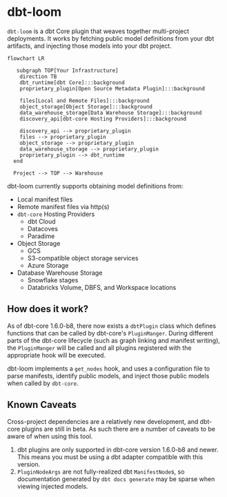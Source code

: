 # dbt-loom

`dbt-loom` is a dbt Core plugin that weaves together multi-project deployments. It works by fetching public model definitions from your dbt artifacts, and injecting those models into your dbt project.

```mermaid
flowchart LR

   subgraph TOP[Your Infrastructure]
    direction TB
    dbt_runtime[dbt Core]:::background
    proprietary_plugin[Open Source Metadata Plugin]:::background

    files[Local and Remote Files]:::background
    object_storage[Object Storage]:::background
    data_warehouse_storage[Data Warehouse Storage]:::background
    discovery_api[dbt-core Hosting Providers]:::background

    discovery_api --> proprietary_plugin
    files --> proprietary_plugin
    object_storage --> proprietary_plugin
    data_warehouse_storage --> proprietary_plugin
    proprietary_plugin --> dbt_runtime
  end

  Project --> TOP --> Warehouse
```

dbt-loom currently supports obtaining model definitions from:

- Local manifest files
- Remote manifest files via http(s)
- `dbt-core` Hosting Providers
  - dbt Cloud
  - Datacoves
  - Paradime
- Object Storage
  - GCS
  - S3-compatible object storage services
  - Azure Storage
- Database Warehouse Storage
  - Snowflake stages
  - Databricks Volume, DBFS, and Workspace locations

## How does it work?

As of dbt-core 1.6.0-b8, there now exists a `dbtPlugin` class which defines functions that can
be called by dbt-core's `PluginManger`. During different parts of the dbt-core lifecycle (such as graph linking and
manifest writing), the `PluginManger` will be called and all plugins registered with the appropriate hook will be executed.

dbt-loom implements a `get_nodes` hook, and uses a configuration file to parse manifests, identify public models, and
inject those public models when called by `dbt-core`.

## Known Caveats

Cross-project dependencies are a relatively new development, and dbt-core plugins
are still in beta. As such there are a number of caveats to be aware of when using
this tool.

1. dbt plugins are only supported in dbt-core version 1.6.0-b8 and newer. This means you must be using a dbt adapter
   compatible with this version.
2. `PluginNodeArgs` are not fully-realized dbt `ManifestNode`s, so documentation generated by `dbt docs generate` may
   be sparse when viewing injected models.
